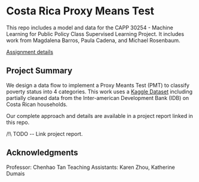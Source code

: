 # Costa Rica Proxy Means Test
This repo includes a model and data for the CAPP 30254 - Machine Learning for Public Policy Class Supervised Learning Project. It includes work from Magdalena Barros, Paula Cadena, and Michael Rosenbaum.

[Assignment details](https://docs.google.com/document/d/1IYufSd4UT8MuyYqZS3j7u4YLjTr788-QhyVLXdI8Oeo/edit#heading=h.6ort0f9f7ej2)


## Project Summary
We design a data flow to implement a Proxy Meants Test (PMT) to classify poverty status into 4 categories. This work uses a [Kaggle Dataset](https://www.kaggle.com/competitions/costa-rican-household-poverty-prediction/data) including partially cleaned data from the Inter-american Development Bank (IDB) on Costa Rican households. 

Our complete approach and details are available in a project report linked in this repo. 

/!\ TODO -- Link project report.

## Acknowledgments
Professor: Chenhao Tan
Teaching Assistants: Karen Zhou, Katherine Dumais